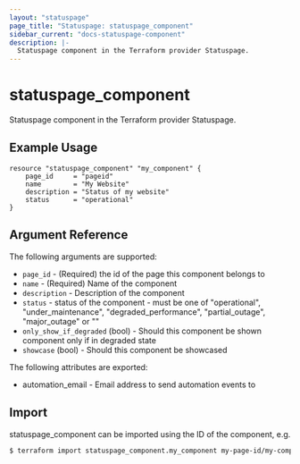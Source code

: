 ```yaml
---
layout: "statuspage"
page_title: "Statuspage: statuspage_component"
sidebar_current: "docs-statuspage-component"
description: |-
  Statuspage component in the Terraform provider Statuspage.
---
```


# statuspage_component

Statuspage component in the Terraform provider Statuspage.

## Example Usage

```hcl
resource "statuspage_component" "my_component" {
    page_id     = "pageid"
    name        = "My Website"
    description = "Status of my website"
    status      = "operational"
}
```

## Argument Reference

The following arguments are supported:

 * `page_id` - (Required) the id of the page this component belongs to
 * `name` - (Required) Name of the component
 * `description` - Description of the component
 * `status` - status of the component - must be one of "operational", "under_maintenance", "degraded_performance", "partial_outage", "major_outage" or ""
 * `only_show_if_degraded` (bool) - Should this component be shown component only if in degraded state
 * `showcase` (bool) - Should this component be showcased

The following attributes are exported:

 * automation_email - Email address to send automation events to

## Import

statuspage_component can be imported using the ID of the component, e.g.

```sh
$ terraform import statuspage_component.my_component my-page-id/my-component-id
```

